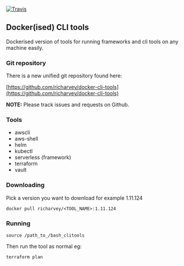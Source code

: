 [![Travis](https://img.shields.io/travis/richarvey/docker-cli-tools.svg?style=flat-square)](https://travis-ci.org/richarvey/docker-cli-tools)

## Docker(ised) CLI tools

Dockerised version of tools for running frameworks and cli tools on any machine easily.

### Git repository

There is a new unified git repository found here:

[https://github.com/richarvey/docker-cli-tools](https://github.com/richarvey/docker-cli-tools)

**NOTE:** Please track issues and requests on Github.

### Tools

- awscli
- aws-shell
- helm
- kubectl
- serverless (framework)
- terraform
- vault

### Downloading

Pick a version you want to download for example 1.11.124

```
docker pull richarvey/<TOOL_NAME>:1.11.124
```

### Running

```
source /path_to_/bash_clitools
```

Then run the tool as normal eg:

```
terraform plan
```


